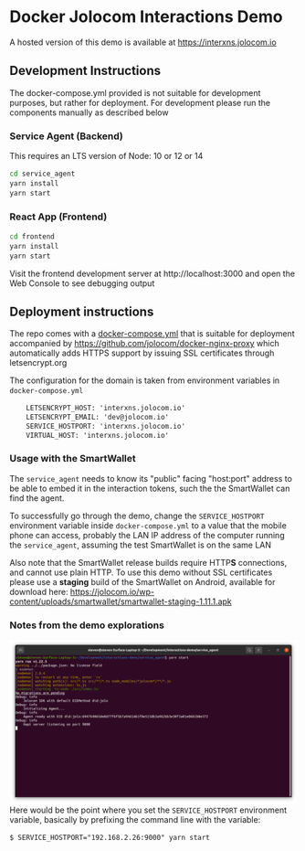 # Docker Jolocom Interactions Demo

A hosted version of this demo is available at https://interxns.jolocom.io

## Development Instructions

The docker-compose.yml provided is not suitable for development purposes,
but rather for deployment. For development please run the components manually as
described below

### Service Agent (Backend)
This requires an LTS version of Node: 10 or 12 or 14

```sh
cd service_agent
yarn install
yarn start
```

### React App (Frontend)
```sh
cd frontend
yarn install
yarn start
```
Visit the frontend development server at http://localhost:3000
and open the Web Console to see debugging output

## Deployment instructions
The repo comes with a [docker-compose.yml](./docker-compose.yml) that is
suitable for deployment accompanied by https://github.com/jolocom/docker-nginx-proxy
which automatically adds HTTPS support by issuing SSL certificates through
letsencrypt.org

The configuration for the domain is taken from environment variables in
`docker-compose.yml`
```
    LETSENCRYPT_HOST: 'interxns.jolocom.io'
    LETSENCRYPT_EMAIL: 'dev@jolocom.io'
    SERVICE_HOSTPORT: 'interxns.jolocom.io'
    VIRTUAL_HOST: 'interxns.jolocom.io'
```

### Usage with the SmartWallet

The `service_agent` needs to know its "public" facing "host:port" address to be
able to embed it in the interaction tokens, such the the SmartWallet can find
the agent.

To successfully go through the demo, change the `SERVICE_HOSTPORT` environment
variable inside `docker-compose.yml` to a value that the mobile phone can
access, probably the LAN IP address of the computer running the `service_agent`,
assuming the test SmartWallet is on the same LAN

Also note that the SmartWallet release builds require HTTP**S** connections, and cannot use
plain HTTP. To use this demo without SSL certificates please use a **staging**
build of the SmartWallet on Android, available for download here: https://jolocom.io/wp-content/uploads/smartwallet/smartwallet-staging-1.11.1.apk

### Notes from the demo explorations

![yarn start terminal](images/jolocom-yarn-start.png)
Here would be the point where you set the `SERVICE_HOSTPORT` environment variable, basically by prefixing the command line with the variable:
```
$ SERVICE_HOSTPORT="192.168.2.26:9000" yarn start